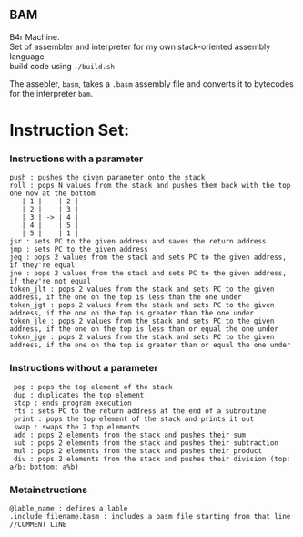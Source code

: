 ## BAM
B4r Machine.  
Set of assembler and interpreter for my own stack-oriented assembly language  
build code using `./build.sh`   

The assebler, `basm`, takes a `.basm` assembly file and converts it to bytecodes for the interpreter `bam`.  

# Instruction Set:
### Instructions with a parameter
```
push : pushes the given parameter onto the stack
roll : pops N values from the stack and pushes them back with the top one now at the bottom  
   | 1 |    | 2 |
   | 2 |    | 3 |
   | 3 | -> | 4 |
   | 4 |    | 5 |
   | 5 |    | 1 |  
jsr : sets PC to the given address and saves the return address
jmp : sets PC to the given address
jeq : pops 2 values from the stack and sets PC to the given address, if they're equal
jne : pops 2 values from the stack and sets PC to the given address, if they're not equal
token_jlt : pops 2 values from the stack and sets PC to the given address, if the one on the top is less than the one under
token_jgt : pops 2 values from the stack and sets PC to the given address, if the one on the top is greater than the one under
token_jle : pops 2 values from the stack and sets PC to the given address, if the one on the top is less than or equal the one under
token_jge : pops 2 values from the stack and sets PC to the given address, if the one on the top is greater than or equal the one under
```

### Instructions without a parameter
```
 pop : pops the top element of the stack
 dup : duplicates the top element
 stop : ends program execution
 rts : sets PC to the return address at the end of a subroutine
 print : pops the top element of the stack and prints it out
 swap : swaps the 2 top elements
 add : pops 2 elements from the stack and pushes their sum
 sub : pops 2 elements from the stack and pushes their subtraction
 mul : pops 2 elements from the stack and pushes their product
 div : pops 2 elements from the stack and pushes their division (top: a/b; bottom: a%b)
```

### Metainstructions
```
@lable_name : defines a lable
.include filename.basm : includes a basm file starting from that line 
//COMMENT LINE
```